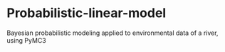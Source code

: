 # Probabilistic-linear-model
Bayesian probabilistic modeling applied to environmental data of a river, using PyMC3
